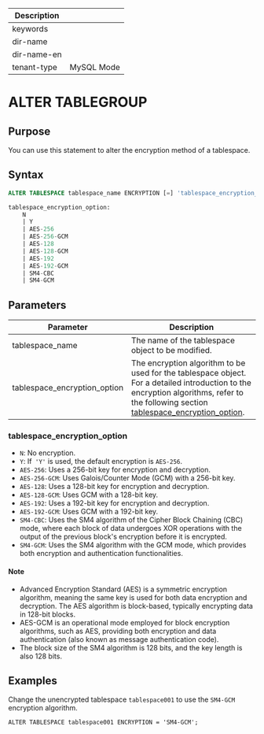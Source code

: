 | Description   |                 |
|---------------|-----------------|
| keywords      |                 |
| dir-name      |                 |
| dir-name-en   |                 |
| tenant-type   | MySQL Mode      |

# ALTER TABLEGROUP

## Purpose

You can use this statement to alter the encryption method of a tablespace.

## Syntax

```sql
ALTER TABLESPACE tablespace_name ENCRYPTION [=] 'tablespace_encryption_option';

tablespace_encryption_option:
    N
    | Y
    | AES-256
    | AES-256-GCM
    | AES-128
    | AES-128-GCM
    | AES-192
    | AES-192-GCM
    | SM4-CBC
    | SM4-GCM
```

## Parameters

| **Parameter** | **Description** |
|------------------------------|-------------------------|
| tablespace_name              | The name of the tablespace object to be modified.|
| tablespace_encryption_option | The encryption algorithm to be used for the tablespace object. For a detailed introduction to the encryption algorithms, refer to the following section [tablespace_encryption_option](#tablespace_encryption_option).|

### tablespace_encryption_option

* `N`: No encryption.
* `Y`: If` 'Y'` is used, the default encryption is `AES-256`.
* `AES-256`: Uses a 256-bit key for encryption and decryption.
* `AES-256-GCM`: Uses Galois/Counter Mode (GCM) with a 256-bit key.
* `AES-128`: Uses a 128-bit key for encryption and decryption.
* `AES-128-GCM`: Uses GCM with a 128-bit key.
* `AES-192`: Uses a 192-bit key for encryption and decryption.
* `AES-192-GCM`: Uses GCM with a 192-bit key.
* `SM4-CBC`: Uses the SM4 algorithm of the Cipher Block Chaining (CBC) mode, where each block of data undergoes XOR operations with the output of the previous block's encryption before it is encrypted.
* `SM4-GCM`: Uses the SM4 algorithm with the GCM mode, which provides both encryption and authentication functionalities.

<main id="notice" type='explain'>
  <h4>Note</h4>
  <p><ul><li>Advanced Encryption Standard (AES) is a symmetric encryption algorithm, meaning the same key is used for both data encryption and decryption. The AES algorithm is block-based, typically encrypting data in 128-bit blocks.</li><li>AES-GCM is an operational mode employed for block encryption algorithms, such as AES, providing both encryption and data authentication (also known as message authentication code).</li><li>The block size of the SM4 algorithm is 128 bits, and the key length is also 128 bits.</li></ul></p>
</main>

## Examples

Change the unencrypted tablespace `tablespace001` to use the `SM4-GCM` encryption algorithm.

```shell
ALTER TABLESPACE tablespace001 ENCRYPTION = 'SM4-GCM';
```
